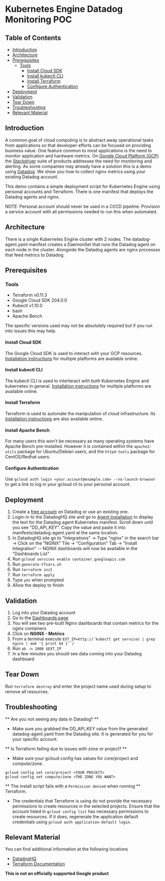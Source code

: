 # Kubernetes Engine Datadog Monitoring POC

## Table of Contents

* [Introduction](#introduction)
* [Architecture](#architecture)
* [Prerequisites](#prerequisites)
  * [Tools](#tools)
    * [Install Cloud SDK](#install-cloud-sdk)
    * [Install kubectl CLI](#install-kubectl-cli)
    * [Install Terraform](#install-terraform)
    * [Configure Authentication](#configure-authentication)
* [Deployment](#deployment)
* [Validation](#validation)
* [Tear Down](#tear-down)
* [Troubleshooting](#troubleshooting)
* [Relevant Material](#relevant-material)


## Introduction
A common goal of cloud computing is to abstract away operational tasks from applications so that
developer efforts can be focused on providing business value. One feature common to most applications is the need to
monitor application and hardware metrics. On
[Google Cloud Platform (GCP)](https://cloud.google.com/) the [Stackdriver](https://cloud.google.com/stackdriver/) suite
of products addresses the need for monitoring and alerting. As some companies may already have a solution this is a
demo using [Datadog](https://www.datadoghq.com/). We show you how to collect nginx metrics using your existing Datadog account.


This demo contains a simple deployment script for Kubernetes Engine using personal accounts and Terraform. There is one manifest
that deploys the Datadog agents and nginx.

NOTE: Personal account should never be used in a CI/CD
pipeline. Provision a service account with all permissions needed to run this when automated.

## Architecture
There is a single Kubernetes Engine cluster with 2 nodes. The datadog-agent.yaml manifest creates a DaemonSet that runs the Datadog agent on
each node in the cluster. Alongside the Datadog agents are nginx processes that feed metrics to Datadog.

## Prerequisites
### Tools
* Terraform v0.11.3
* Google Cloud SDK 204.0.0
* Kubectl v1.10.0
* bash
* Apache Bench

The specific versions used may not be absolutely required but if you run into issues this may help.

#### Install Cloud SDK
The Google Cloud SDK is used to interact with your GCP resources.
[Installation instructions](https://cloud.google.com/sdk/downloads) for multiple platforms are available online.

#### Install kubectl CLI

The kubectl CLI is used to interteract with both Kubernetes Engine and kubernetes in general.
[Installation instructions](https://cloud.google.com/kubernetes-engine/docs/quickstart)
for multiple platforms are available online.

#### Install Terraform

Terraform is used to automate the manipulation of cloud infrastructure. Its
[installation instructions](https://www.terraform.io/intro/getting-started/install.html) are also available online.

#### Install Apache Bench

For many users this won't be necessary as many operating systems have Apache
Bench pre-installed. However it is contained within the `apache2-utils` package
for Ubuntu/Debian users, and the `httpd-tools` package for CentOS/Redhat users.

#### Configure Authentication

Use `gcloud auth login <your.account@example.com> --no-launch-browser` to get a link to log in your
gcloud cli to your personal account.

## Deployment
1. Create a [free account](https://www.datadoghq.com/pricing/) on Datadog or use an existing one.
1. Login-in to the DatadogHQ site and go to [Agent Installation](https://app.datadoghq.com/account/settings#agent/kubernetes) to display the text for the Datadog agent Kubernetes manifest. Scroll down until you see "DD_API_KEY". Copy the value and paste it into manifests/datadog-agent.yaml at the same location.
1. In DatadogHQ site go to "Integrations" -> Type "nginx" in the search bar -> Click on the "NGINX" Tile -> "Configuration" Tab -> "Install Integration" -- NGINX dashboards will now be available in the "Dashboards List"
1. Run `gcloud services enable container.googleapis.com`
1. Run `generate-tfvars.sh`
1. Run `terraform init`
1. Run `terraform apply`
1. Type `yes` when prompted
1. Allow the deploy to finish


## Validation
1. Log into your Datadog account
1. Go to the [Dashboards page](https://app.datadoghq.com/dashboard/lists)
1. You will see two pre-built Nginx dashboards that contain metrics for the nginx containers
1. Click on **NGINX - Metrics**
1. From a terminal execute ```EXT_IP=http://`kubectl get services | grep nginx | awk '{ print $4 }'`/```
1. Run ```ab -n 1000 $EXT_IP```
1. In a few minutes you should see data coming into your Datadog dashboard


## Tear Down
Run `terraform destroy` and enter the project name used during setup to remove all resources.


## Troubleshooting
** Are you not seeing any data in Datadog? **
 * Make sure you grabbed the DD_API_KEY value from the generated datadog-agent.yaml from the Datadog site. It is generated for you for your specific account.

** Is Terraform failing due to issues with zone or project? **
 * Make sure your gcloud config has values for core/project and compute/zone.
 ```
 gcloud config set core/project <YOUR PROJECT>
 gcloud config set compute/zone <THE ZONE YOU WANT>
 ```
** The install script fails with a `Permission denied` when running **
Terraform.
 * The credentials that Terraform is using do not provide the
necessary permissions to create resources in the selected projects. Ensure
that the account listed in `gcloud config list` has necessary permissions to
create resources. If it does, regenerate the application default credentials
using `gcloud auth application-default login`.

## Relevant Material
You can find additional information at the following locations
* [DatadogHQ](https://www.datadoghq.com)
* [Terraform Documentation](https://www.terraform.io/docs/providers/google/index.html)


**This is not an officially supported Google product**

